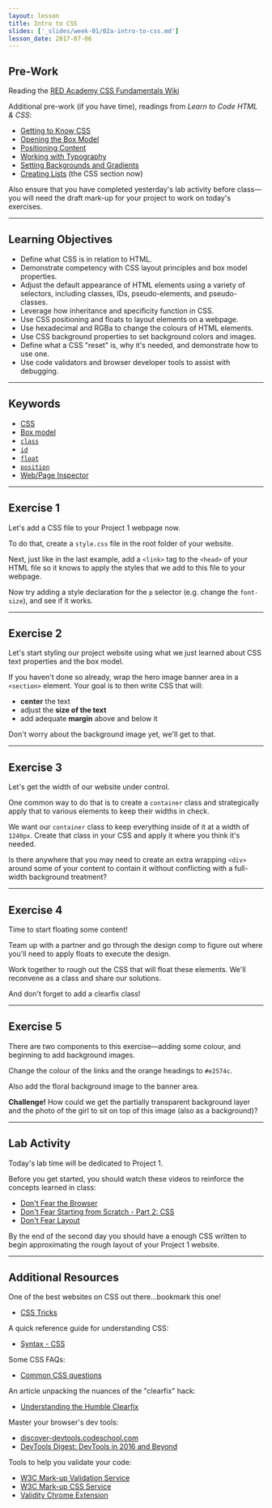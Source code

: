 ```yaml
---
layout: lesson
title: Intro to CSS
slides: ['_slides/week-01/02a-intro-to-css.md']
lesson_date: 2017-07-06
---
```


## Pre-Work
Reading the [RED Academy CSS Fundamentals Wiki](https://redacademy.github.io/css-fundamentals/)

Additional pre-work (if you have time), readings from *Learn to Code HTML & CSS*:

- [Getting to Know CSS](http://learn.shayhowe.com/html-css/getting-to-know-css/)
- [Opening the Box Model](http://learn.shayhowe.com/html-css/opening-the-box-model/)
- [Positioning Content](http://learn.shayhowe.com/html-css/positioning-content/)
- [Working with Typography](http://learn.shayhowe.com/html-css/working-with-typography/)
- [Setting Backgrounds and Gradients](http://learn.shayhowe.com/html-css/setting-backgrounds-and-gradients/)
- [Creating Lists](http://learn.shayhowe.com/html-css/creating-lists/) (the CSS section now)

Also ensure that you have completed yesterday's lab activity before class&mdash;you will need the draft mark-up for your project to work on today's exercises.

---

## Learning Objectives

- Define what CSS is in relation to HTML.
- Demonstrate competency with CSS layout principles and box model properties.
- Adjust the default appearance of HTML elements using a variety of selectors, including classes, IDs, pseudo-elements, and pseudo-classes.
- Leverage how inheritance and specificity function in CSS.
- Use CSS positioning and floats to layout elements on a webpage.
- Use hexadecimal and RGBa to change the colours of HTML elements.
- Use CSS background properties to set background colors and images.
- Define what a CSS "reset" is, why it's needed, and demonstrate how to use one.
- Use code validators and browser developer tools to assist with debugging.

---

## Keywords

- [CSS](https://developer.mozilla.org/en-US/docs/Web/CSS)
- [Box model](https://developer.mozilla.org/en-US/docs/Web/CSS/box_model)
- [`class`](https://developer.mozilla.org/en-US/docs/Web/HTML/Global_attributes/class)
- [`id`](https://developer.mozilla.org/en-US/docs/Web/HTML/Global_attributes/id)
- [`float`](https://developer.mozilla.org/en/docs/Web/CSS/float)
- [`position`](https://developer.mozilla.org/en/docs/Web/CSS/position)
- [Web/Page Inspector](https://developer.mozilla.org/en-US/docs/Tools/Page_Inspector)

---

## Exercise 1

Let's add a CSS file to your Project 1 webpage now.

To do that, create a `style.css` file in the root folder of your website.

Next, just like in the last example, add a `<link>` tag to the `<head>` of your HTML file so it knows to apply the styles that we add to this file to your webpage.

Now try adding a style declaration for the `p` selector (e.g. change the `font-size`), and see if it works.

---

## Exercise 2

Let's start styling our project website using what we just learned about CSS text properties and the box model.

If you haven't done so already, wrap the hero image banner area in a `<section>` element. Your goal is to then write CSS that will:

- **center** the text
- adjust the **size of the text**
- add adequate **margin** above and below it

Don't worry about the background image yet, we'll get to that.

---

## Exercise 3

Let's get the width of our website under control.

One common way to do that is to create a `container` class and strategically apply that to various elements to keep their widths in check.

We want our `container` class to keep everything inside of it at a width of `1240px`. Create that class in your CSS and apply it where you think it's needed.

Is there anywhere that you may need to create an extra wrapping `<div>` around some of your content to contain it without conflicting with a full-width background treatment?

---

## Exercise 4

Time to start floating some content!

Team up with a partner and go through the design comp to figure out where you'll need to apply floats to execute the design.

Work together to rough out the CSS that will float these elements. We'll reconvene as a class and share our solutions.

And don't forget to add a clearfix class!

---

## Exercise 5

There are two components to this exercise&mdash;adding some colour, and beginning to add background images.

Change the colour of the links and the orange headings to `#e2574c`.

Also add the floral background image to the banner area.

**Challenge!** How could we get the partially transparent background layer and the photo of the girl to sit on top of this image (also as a background)?

---

## Lab Activity

Today's lab time will be dedicated to Project 1.

Before you get started, you should watch these videos to reinforce the concepts learned in class:

- [Don't Fear the Browser](http://www.dontfeartheinternet.com/03-the-browser/)
- [Don't Fear Starting from Scratch - Part 2: CSS](http://www.dontfeartheinternet.com/05-from-scratch/)
- [Don't Fear Layout](http://www.dontfeartheinternet.com/08-layout/)

By the end of the second day you should have a enough CSS written to begin approximating the rough layout of your Project 1 website.

---

## Additional Resources

One of the best websites on CSS out there...bookmark this one!

- [CSS Tricks](https://css-tricks.com/)

A quick reference guide for understanding CSS:

- [Syntax - CSS](https://developer.mozilla.org/en-US/docs/Web/CSS/Syntax)

Some CSS FAQs:

- [Common CSS questions](https://developer.mozilla.org/en-US/docs/Web/CSS/Common_CSS_Questions)

An article unpacking the nuances of the "clearfix" hack:

- [Understanding the Humble Clearfix](http://fuseinteractive.ca/blog/understanding-humble-clearfix#.V3wi6ZMrKCQ)

Master your browser's dev tools:

- [discover-devtools.codeschool.com](http://discover-devtools.codeschool.com/)
- [DevTools Digest: DevTools in 2016 and Beyond
](https://developers.google.com/web/updates/2016/06/devtools-digest)

Tools to help you validate your code:

- [W3C Mark-up Validation Service](https://validator.w3.org/)
- [W3C Mark-up CSS Service](https://jigsaw.w3.org/css-validator/)
- [Validity Chrome Extension](https://chrome.google.com/webstore/detail/validity/bbicmjjbohdfglopkidebfccilipgeif)
